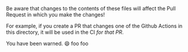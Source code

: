 Be aware that changes to the contents of these files will affect the
Pull Request in which you make the changes!

For example, if you create a PR that changes one of the Github Actions
in this directory, it will be used in the CI *for that PR*.

You have been warned.  :smile:
foo 
foo 

